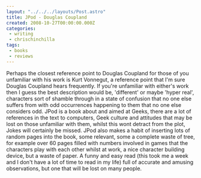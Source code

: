 ```yaml
---
layout: "../../../layouts/Post.astro"
title: JPod - Douglas Coupland
created: 2008-10-27T00:00:00.000Z
categories:
 - writing
 - chrischinchilla
tags:
 - books 
 - reviews
---
```


Perhaps the closest reference point to Douglas Coupland for those of you unfamiliar with his work is Kurt Vonnegut, a reference point that I'm sure Douglas Coupland hears frequently. If you're unfamiliar with either's work then I guess the best description would be, 'different' or maybe 'hyper real', characters sort of shamble through in a state of confusion that no one else suffers from with odd occurrences happening to them that no one else considers odd. JPod is a book about and aimed at Geeks, there are a lot of references in the text to computers, Geek culture and attitudes that may be lost on those unfamiliar with them, whilst this wont detract from the plot, Jokes will certainly be missed. JPod also makes a habit of inserting lots of random pages into the book, some relevant, some a complete waste of tree, for example over 60 pages filled with numbers involved in games that the characters play with each other whilst at work, a nice character building device, but a waste of paper. A funny and easy read (this took me a week and I don't have a lot of time to read in my life) full of accurate and amusing observations, but one that will be lost on many people.
